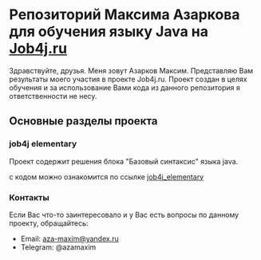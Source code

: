 # Репозиторий Максима Азаркова для обучения языку Java на [Job4j.ru](http://Job4j.ru)
Здравствуйте, друзья. Меня зовут Азарков Максим. Представляю Вам результаты моего участия в проекте Job4j.ru.
Проект создан в целях обучения и за использование Вами кода из данного репозитория я ответственности не несу.

## Основные разделы проекта
### job4j elementary
Проект содержит решения блока "Базовый синтаксис" языка java.

с кодом можно ознакомится по ссылке [job4j_elementary](https://github.com/maximazarkov/job4j_elementary)

### Контакты
Если Вас что-то заинтересовало и у Вас есть вопросы по данному проекту, обращайтесь:
+ Email: aza-maxim@yandex.ru
+ Telegram: @azamaxim

